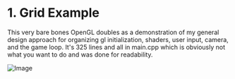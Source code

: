 # 1. Grid Example

This very bare bones OpenGL doubles as a demonstration of my general design approach for organizing gl initialization, shaders, user input, camera, and the game loop. It's 325 lines and all in main.cpp which is obviously not what you want to do and was done for readability.

![Image](https://www.principiaprogrammatica.com/dump/gridexample.jpg)
